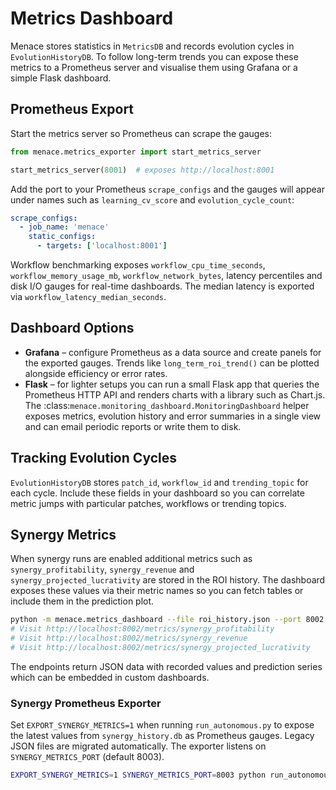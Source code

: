 # Metrics Dashboard

Menace stores statistics in `MetricsDB` and records evolution cycles in
`EvolutionHistoryDB`. To follow long-term trends you can expose these
metrics to a Prometheus server and visualise them using Grafana or a
simple Flask dashboard.

## Prometheus Export

Start the metrics server so Prometheus can scrape the gauges:

```python
from menace.metrics_exporter import start_metrics_server

start_metrics_server(8001)  # exposes http://localhost:8001
```

Add the port to your Prometheus `scrape_configs` and the gauges will
appear under names such as `learning_cv_score` and
`evolution_cycle_count`:

```yaml
scrape_configs:
  - job_name: 'menace'
    static_configs:
      - targets: ['localhost:8001']
```

Workflow benchmarking exposes
`workflow_cpu_time_seconds`, `workflow_memory_usage_mb`,
`workflow_network_bytes`, latency percentiles and disk I/O gauges for
real-time dashboards. The median latency is exported via
`workflow_latency_median_seconds`.

## Dashboard Options

* **Grafana** – configure Prometheus as a data source and create panels
  for the exported gauges. Trends like `long_term_roi_trend()` can be
  plotted alongside efficiency or error rates.
* **Flask** – for lighter setups you can run a small Flask app that
  queries the Prometheus HTTP API and renders charts with a library such
  as Chart.js. The :class:`menace.monitoring_dashboard.MonitoringDashboard`
  helper exposes metrics, evolution history and error summaries in a
  single view and can email periodic reports or write them to disk.

## Tracking Evolution Cycles

`EvolutionHistoryDB` stores `patch_id`, `workflow_id` and
`trending_topic` for each cycle. Include these fields in your dashboard
so you can correlate metric jumps with particular patches, workflows or
trending topics.

## Synergy Metrics

When synergy runs are enabled additional metrics such as
`synergy_profitability`, `synergy_revenue` and `synergy_projected_lucrativity` are stored in the
ROI history. The dashboard exposes these values via their metric names so you
can fetch tables or include them in the prediction plot.

```bash
python -m menace.metrics_dashboard --file roi_history.json --port 8002
# Visit http://localhost:8002/metrics/synergy_profitability
# Visit http://localhost:8002/metrics/synergy_revenue
# Visit http://localhost:8002/metrics/synergy_projected_lucrativity
```

The endpoints return JSON data with recorded values and prediction series which
can be embedded in custom dashboards.


### Synergy Prometheus Exporter

Set `EXPORT_SYNERGY_METRICS=1` when running `run_autonomous.py` to expose the
latest values from `synergy_history.db` as Prometheus gauges. Legacy JSON files
are migrated automatically. The exporter
listens on `SYNERGY_METRICS_PORT` (default 8003).

```bash
EXPORT_SYNERGY_METRICS=1 SYNERGY_METRICS_PORT=8003 python run_autonomous.py
```

